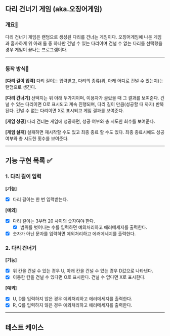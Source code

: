 ## 다리 건너기 게임 (aka.오징어게임)

### 개요📌
다리 건너기 게임은 랜덤으로 생성된 다리를 건너는 게임이다.
오징어게임에 나온 게임과 흡사하게 위 아래 둘 중 하나만 건널 수 있는 다리이며
건널 수 없는 다리를 선택했을 경우 게임이 끝나는 프로그램이다.
- - - 

### 동작 방식📌

**[다리 길이 입력]**
다리 길이는 입력받고, 다리의 종류(위, 아래 어디로 건널 수 있는지)는 랜덤으로 생긴다.

**[다리 건너기]**
선택지는 위 아래 두가지이며, 이용자가 골랐을 때 그 결과를 보여준다.
건널 수 있는 다리이면 O로 표시되고 계속 진행되며,
다리 길이 만큼(성공할 때 까지) 반복된다.
건널 수 없는 다리이면 X로 표시되고 게임 결과를 보여준다.

**[게임 성공]**
다리 건너는 게임에 성공하면, 성공 여부와 총 시도한 회수를 보여준다.

**[게임 실패]**
실패하면 재시작할 수도 있고 최종 종료 할 수도 있다.
최종 종료시에도 성공 여부와 총 시도한 횟수를 보여준다.
- - - 

## 기능 구현 목록 ✅

### 1. 다리 길이 입력

**[기능]**
- [X] 다리 길이는 한 번 입력받는다.

**[예외]**
- [X] 다리 길이는 3부터 20 사이의 숫자여야 한다.
  - [X] 범위를 벗어나는 수를 입력하면 예외처리하고 에러메세지를 출력한다.
- [X] 숫자가 아닌 문자를 입력하면 예외처리하고 에러메세지를 출력한다.

### 2. 다리 건너기

**[기능]**
- [X] 위 칸을 건널 수 있는 경우 U, 아래 칸을 건널 수 있는 경우 D값으로 나타낸다.
- [X] 이동한 칸을 건널 수 있다면 O로 표시한다. 건널 수 없다면 X로 표시한다.

**[예외]**
- [X] U, D를 입력하지 않은 경우 예외처리하고 에러메세지를 출력한다.
- [X] R, Q를 입력하지 않은 경우 예외처리하고 에러메세지를 출력한다.

- - -
## 테스트 케이스